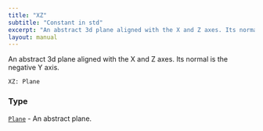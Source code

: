 ```yaml
---
title: "XZ"
subtitle: "Constant in std"
excerpt: "An abstract 3d plane aligned with the X and Z axes. Its normal is the negative Y axis."
layout: manual
---
```


An abstract 3d plane aligned with the X and Z axes. Its normal is the negative Y axis.

```kcl
XZ: Plane
```



### Type

[`Plane`](/docs/kcl-std/types/std-types-Plane) - An abstract plane.


